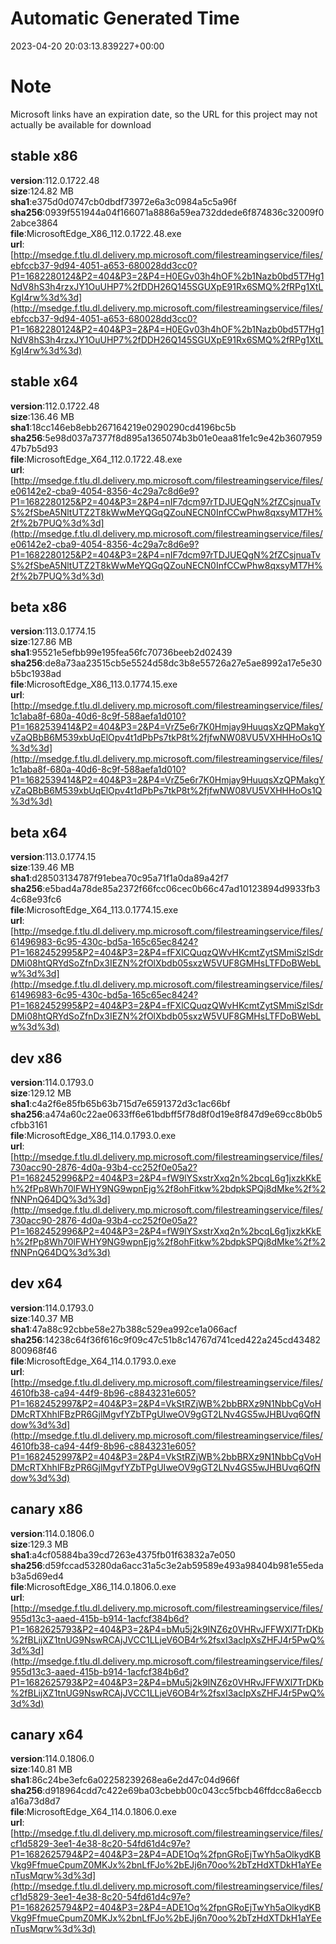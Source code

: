 # Automatic Generated Time
2023-04-20 20:03:13.839227+00:00

# Note
Microsoft links have an expiration date, so the URL for this project may not actually be available for download

## stable x86
**version**:112.0.1722.48  
**size**:124.82 MB  
**sha1**:e375d0d0747cb0dbdf73972e6a3c0984a5c5a96f  
**sha256**:0939f551944a04f166071a8886a59ea732ddede6f874836c32009f02abce3864  
**file**:MicrosoftEdge_X86_112.0.1722.48.exe  
**url**:[http://msedge.f.tlu.dl.delivery.mp.microsoft.com/filestreamingservice/files/ebfccb37-9d94-4051-a653-680028dd3cc0?P1=1682280124&P2=404&P3=2&P4=H0EGv03h4hOF%2b1Nazb0bd5T7Hg1NdV8hS3h4rzxJY1OuUHP7%2fDDH26Q145SGUXpE91Rx6SMQ%2fRPg1XtLKgI4rw%3d%3d](http://msedge.f.tlu.dl.delivery.mp.microsoft.com/filestreamingservice/files/ebfccb37-9d94-4051-a653-680028dd3cc0?P1=1682280124&P2=404&P3=2&P4=H0EGv03h4hOF%2b1Nazb0bd5T7Hg1NdV8hS3h4rzxJY1OuUHP7%2fDDH26Q145SGUXpE91Rx6SMQ%2fRPg1XtLKgI4rw%3d%3d)  

## stable x64
**version**:112.0.1722.48  
**size**:136.46 MB  
**sha1**:18cc146eb8ebb267164219e0290290cd4196bc5b  
**sha256**:5e98d037a7377f8d895a1365074b3b01e0eaa81fe1c9e42b360795947b7b5d93  
**file**:MicrosoftEdge_X64_112.0.1722.48.exe  
**url**:[http://msedge.f.tlu.dl.delivery.mp.microsoft.com/filestreamingservice/files/e06142e2-cba9-4054-8356-4c29a7c8d6e9?P1=1682280125&P2=404&P3=2&P4=nIF7dcm97rTDJUEQgN%2fZCsjnuaTvS%2fSbeA5NltUTZ2T8kWwMeYQGqQZouNECN0InfCCwPhw8qxsyMT7H%2f%2b7PUQ%3d%3d](http://msedge.f.tlu.dl.delivery.mp.microsoft.com/filestreamingservice/files/e06142e2-cba9-4054-8356-4c29a7c8d6e9?P1=1682280125&P2=404&P3=2&P4=nIF7dcm97rTDJUEQgN%2fZCsjnuaTvS%2fSbeA5NltUTZ2T8kWwMeYQGqQZouNECN0InfCCwPhw8qxsyMT7H%2f%2b7PUQ%3d%3d)  

## beta x86
**version**:113.0.1774.15  
**size**:127.86 MB  
**sha1**:95521e5efbb99e195fea56fc70736beeb2d02439  
**sha256**:de8a73aa23515cb5e5524d58dc3b8e55726a27e5ae8992a17e5e30b5bc1938ad  
**file**:MicrosoftEdge_X86_113.0.1774.15.exe  
**url**:[http://msedge.f.tlu.dl.delivery.mp.microsoft.com/filestreamingservice/files/1c1aba8f-680a-40d6-8c9f-588aefa1d010?P1=1682539414&P2=404&P3=2&P4=VrZ5e6r7K0Hmjay9HuuqsXzQPMakgYvZaQBbB6M539xbUqElOpv4t1dPbPs7tkP8t%2fjfwNW08VU5VXHHHoOs1Q%3d%3d](http://msedge.f.tlu.dl.delivery.mp.microsoft.com/filestreamingservice/files/1c1aba8f-680a-40d6-8c9f-588aefa1d010?P1=1682539414&P2=404&P3=2&P4=VrZ5e6r7K0Hmjay9HuuqsXzQPMakgYvZaQBbB6M539xbUqElOpv4t1dPbPs7tkP8t%2fjfwNW08VU5VXHHHoOs1Q%3d%3d)  

## beta x64
**version**:113.0.1774.15  
**size**:139.46 MB  
**sha1**:d28503134787f91ebea70c95a71f1a0da89a42f7  
**sha256**:e5bad4a78de85a2372f66fcc06cec0b66c47ad10123894d9933fb34c68e93fc6  
**file**:MicrosoftEdge_X64_113.0.1774.15.exe  
**url**:[http://msedge.f.tlu.dl.delivery.mp.microsoft.com/filestreamingservice/files/61496983-6c95-430c-bd5a-165c65ec8424?P1=1682452995&P2=404&P3=2&P4=fFXlCQuqzQWvHKcmtZytSMmiSzlSdrDMi08htQRYdSoZfnDx3IEZN%2fOlXbdb05sxzW5VUF8GMHsLTFDoBWebLw%3d%3d](http://msedge.f.tlu.dl.delivery.mp.microsoft.com/filestreamingservice/files/61496983-6c95-430c-bd5a-165c65ec8424?P1=1682452995&P2=404&P3=2&P4=fFXlCQuqzQWvHKcmtZytSMmiSzlSdrDMi08htQRYdSoZfnDx3IEZN%2fOlXbdb05sxzW5VUF8GMHsLTFDoBWebLw%3d%3d)  

## dev x86
**version**:114.0.1793.0  
**size**:129.12 MB  
**sha1**:c4a2f6e85fb65b63b715d7e6591372d3c1ac66bf  
**sha256**:a474a60c22ae0633ff6e61bdbff5f78d8f0d19e8f847d9e69cc8b0b5cfbb3161  
**file**:MicrosoftEdge_X86_114.0.1793.0.exe  
**url**:[http://msedge.f.tlu.dl.delivery.mp.microsoft.com/filestreamingservice/files/730acc90-2876-4d0a-93b4-cc252f0e05a2?P1=1682452996&P2=404&P3=2&P4=fW9lYSxstrXxq2n%2bcqL6g1jxzkKkEh%2fPp8Wh70lFWHY9NG9wpnEjg%2f8ohFitkw%2bdpkSPQj8dMke%2f%2fNNPnQ64DQ%3d%3d](http://msedge.f.tlu.dl.delivery.mp.microsoft.com/filestreamingservice/files/730acc90-2876-4d0a-93b4-cc252f0e05a2?P1=1682452996&P2=404&P3=2&P4=fW9lYSxstrXxq2n%2bcqL6g1jxzkKkEh%2fPp8Wh70lFWHY9NG9wpnEjg%2f8ohFitkw%2bdpkSPQj8dMke%2f%2fNNPnQ64DQ%3d%3d)  

## dev x64
**version**:114.0.1793.0  
**size**:140.37 MB  
**sha1**:47a88c92cbbe58e27b388c529ea992ce1a066acf  
**sha256**:14238c64f36f616c9f09c47c51b8c14767d741ced422a245cd43482800968f46  
**file**:MicrosoftEdge_X64_114.0.1793.0.exe  
**url**:[http://msedge.f.tlu.dl.delivery.mp.microsoft.com/filestreamingservice/files/4610fb38-ca94-44f9-8b96-c8843231e605?P1=1682452997&P2=404&P3=2&P4=VkStRZjWB%2bbBRXz9N1NbbCgVoHDMcRTXhhlFBzPR6GjlMgvfYZbTPgUIweOV9gGT2LNv4GS5wJHBUvq6QfNdow%3d%3d](http://msedge.f.tlu.dl.delivery.mp.microsoft.com/filestreamingservice/files/4610fb38-ca94-44f9-8b96-c8843231e605?P1=1682452997&P2=404&P3=2&P4=VkStRZjWB%2bbBRXz9N1NbbCgVoHDMcRTXhhlFBzPR6GjlMgvfYZbTPgUIweOV9gGT2LNv4GS5wJHBUvq6QfNdow%3d%3d)  

## canary x86
**version**:114.0.1806.0  
**size**:129.3 MB  
**sha1**:a4cf05884ba39cd7263e4375fb01f63832a7e050  
**sha256**:d59fccad53280da6acc31a5c3e2ab59589e493a98404b981e55edab3a5d69ed4  
**file**:MicrosoftEdge_X86_114.0.1806.0.exe  
**url**:[http://msedge.f.tlu.dl.delivery.mp.microsoft.com/filestreamingservice/files/955d13c3-aaed-415b-b914-1acfcf384b6d?P1=1682625793&P2=404&P3=2&P4=bMu5j2k9INZ6z0VHRvJFFWXl7TrDKb%2fBLijXZ1tnUG9NswRCAjJVCC1LLjeV6OB4r%2fsxI3acIpXsZHFJ4r5PwQ%3d%3d](http://msedge.f.tlu.dl.delivery.mp.microsoft.com/filestreamingservice/files/955d13c3-aaed-415b-b914-1acfcf384b6d?P1=1682625793&P2=404&P3=2&P4=bMu5j2k9INZ6z0VHRvJFFWXl7TrDKb%2fBLijXZ1tnUG9NswRCAjJVCC1LLjeV6OB4r%2fsxI3acIpXsZHFJ4r5PwQ%3d%3d)  

## canary x64
**version**:114.0.1806.0  
**size**:140.81 MB  
**sha1**:86c24be3efc6a02258239268ea6e2d47c04d966f  
**sha256**:d918964cdd7c422e69ba03cbebb00c043cc5fbcb46ffdcc8a6eccba16a73d8d7  
**file**:MicrosoftEdge_X64_114.0.1806.0.exe  
**url**:[http://msedge.f.tlu.dl.delivery.mp.microsoft.com/filestreamingservice/files/cf1d5829-3ee1-4e38-8c20-54fd61d4c97e?P1=1682625794&P2=404&P3=2&P4=ADE1Oq%2fpnGRoEjTwYh5aOlkydKBVkg9FfmueCpumZ0MKJx%2bnLfFJo%2bEJj6n70oo%2bTzHdXTDkH1aYEenTusMqrw%3d%3d](http://msedge.f.tlu.dl.delivery.mp.microsoft.com/filestreamingservice/files/cf1d5829-3ee1-4e38-8c20-54fd61d4c97e?P1=1682625794&P2=404&P3=2&P4=ADE1Oq%2fpnGRoEjTwYh5aOlkydKBVkg9FfmueCpumZ0MKJx%2bnLfFJo%2bEJj6n70oo%2bTzHdXTDkH1aYEenTusMqrw%3d%3d)  

